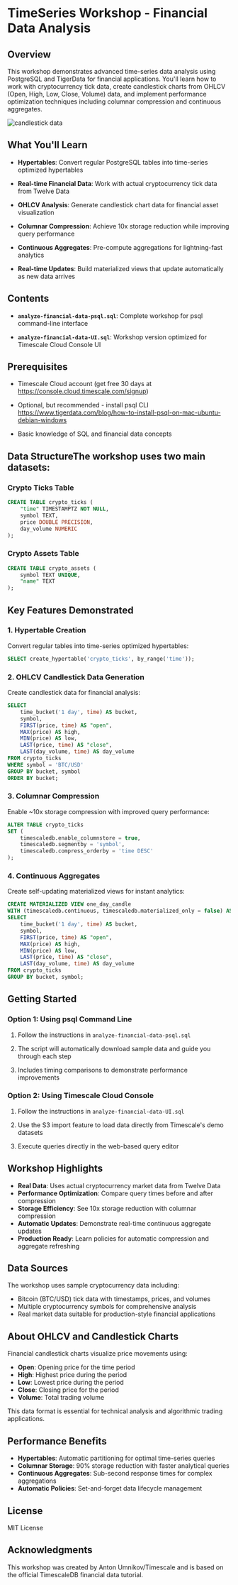 # TimeSeries Workshop - Financial Data Analysis

## Overview

This workshop demonstrates advanced time-series data analysis using PostgreSQL and TigerData for financial applications. You'll learn how to work with cryptocurrency tick data, create candlestick charts from OHLCV (Open, High, Low, Close, Volume) data, and implement performance optimization techniques including columnar compression and continuous aggregates.

![candlestick data](https://i.imgur.com/DNUzIPD.png)

## What You'll Learn

- **Hypertables**: Convert regular PostgreSQL tables into time-series optimized hypertables

- **Real-time Financial Data**: Work with actual cryptocurrency tick data from Twelve Data

- **OHLCV Analysis**: Generate candlestick chart data for financial asset visualization

- **Columnar Compression**: Achieve 10x storage reduction while improving query performance

- **Continuous Aggregates**: Pre-compute aggregations for lightning-fast analytics

- **Real-time Updates**: Build materialized views that update automatically as new data arrives

## Contents

- **`analyze-financial-data-psql.sql`**: Complete workshop for psql command-line interface

- **`analyze-financial-data-UI.sql`**: Workshop version optimized for Timescale Cloud Console UI

## Prerequisites

- Timescale Cloud account (get free 30 days at <https://console.cloud.timescale.com/signup>)

- Optional, but recommended - install psql CLI https://www.tigerdata.com/blog/how-to-install-psql-on-mac-ubuntu-debian-windows

- Basic knowledge of SQL and financial data concepts

## Data StructureThe workshop uses two main datasets:

### Crypto Ticks Table

```sql
CREATE TABLE crypto_ticks (
    "time" TIMESTAMPTZ NOT NULL,
    symbol TEXT,
    price DOUBLE PRECISION,
    day_volume NUMERIC
);
```

### Crypto Assets Table

```sql
CREATE TABLE crypto_assets (
    symbol TEXT UNIQUE,
    "name" TEXT
);
```

## Key Features Demonstrated

### 1. Hypertable Creation

Convert regular tables into time-series optimized hypertables:

```sql
SELECT create_hypertable('crypto_ticks', by_range('time'));
```

### 2. OHLCV Candlestick Data Generation

Create candlestick data for financial analysis:

```sql
SELECT
    time_bucket('1 day', time) AS bucket,
    symbol,
    FIRST(price, time) AS "open",
    MAX(price) AS high,
    MIN(price) AS low,
    LAST(price, time) AS "close",
    LAST(day_volume, time) AS day_volume
FROM crypto_ticks
WHERE symbol = 'BTC/USD'
GROUP BY bucket, symbol
ORDER BY bucket;
```

### 3. Columnar Compression 

Enable ~10x storage compression with improved query performance:

```sql
ALTER TABLE crypto_ticks 
SET (
    timescaledb.enable_columnstore = true, 
    timescaledb.segmentby = 'symbol',
    timescaledb.compress_orderby = 'time DESC'
);
```

### 4. Continuous Aggregates

Create self-updating materialized views for instant analytics:

```sql
CREATE MATERIALIZED VIEW one_day_candle
WITH (timescaledb.continuous, timescaledb.materialized_only = false) AS
SELECT
    time_bucket('1 day', time) AS bucket,
    symbol,
    FIRST(price, time) AS "open",
    MAX(price) AS high,
    MIN(price) AS low,
    LAST(price, time) AS "close",
    LAST(day_volume, time) AS day_volume
FROM crypto_ticks
GROUP BY bucket, symbol;
```

## Getting Started

### Option 1: Using psql Command Line

1. Follow the instructions in `analyze-financial-data-psql.sql`

2. The script will automatically download sample data and guide you through each step

3. Includes timing comparisons to demonstrate performance improvements

### Option 2: Using Timescale Cloud Console

1. Follow the instructions in `analyze-financial-data-UI.sql`

2. Use the S3 import feature to load data directly from Timescale's demo datasets

3. Execute queries directly in the web-based query editor

## Workshop Highlights

- **Real Data**: Uses actual cryptocurrency market data from Twelve Data
- **Performance Optimization**: Compare query times before and after compression
- **Storage Efficiency**: See 10x storage reduction with columnar compression
- **Automatic Updates**: Demonstrate real-time continuous aggregate updates
- **Production Ready**: Learn policies for automatic compression and aggregate refreshing

## Data Sources

The workshop uses sample cryptocurrency data including:

- Bitcoin (BTC/USD) tick data with timestamps, prices, and volumes
- Multiple cryptocurrency symbols for comprehensive analysis
- Real market data suitable for production-style financial applications

## About OHLCV and Candlestick Charts

Financial candlestick charts visualize price movements using:

- **Open**: Opening price for the time period
- **High**: Highest price during the period  
- **Low**: Lowest price during the period
- **Close**: Closing price for the period
- **Volume**: Total trading volume

This data format is essential for technical analysis and algorithmic trading applications.

## Performance Benefits

- **Hypertables**: Automatic partitioning for optimal time-series queries
- **Columnar Storage**: 90% storage reduction with faster analytical queries
- **Continuous Aggregates**: Sub-second response times for complex aggregations
- **Automatic Policies**: Set-and-forget data lifecycle management

## License

MIT License

## Acknowledgments

This workshop was created by Anton Umnikov/Timescale and is based on the official TimescaleDB financial data tutorial.
